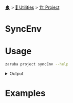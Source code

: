 <!--startTocHeader-->
[🏠](../../README.md) > [🔧 Utilities](../README.md) > [🏗️ Project](README.md)
# SyncEnv
<!--endTocHeader-->

# Usage

<!--startCode-->
```bash
zaruba project syncEnv --help
```
 
<details>
<summary>Output</summary>
 
```````
Update every task's environment

Usage:
  zaruba project syncEnv [projectFile] [flags]

Flags:
  -h, --help   help for syncEnv
```````
</details>
<!--endCode-->

# Examples



<!--startTocSubtopic-->
<!--endTocSubtopic-->